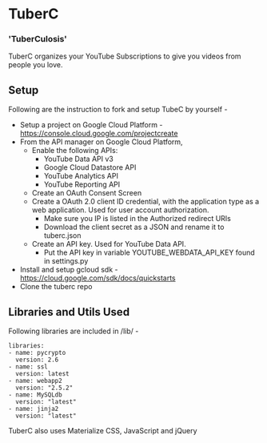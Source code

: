 # TuberC
### 'TuberCulosis'

TuberC organizes your YouTube Subscriptions to give you videos from people you love.

## Setup

Following are the instruction to fork and setup TubeC by yourself -

* Setup a project on Google Cloud Platform - https://console.cloud.google.com/projectcreate
* From the API manager on Google Cloud Platform,
  * Enable the following APIs:
    * YouTube Data API v3	
    * Google Cloud Datastore API
    * YouTube Analytics API	
    * YouTube Reporting API
  * Create an OAuth Consent Screen
  * Create a OAuth 2.0 client ID credential, with the application type as a web application. Used for user account authorization.
    * Make sure you IP is listed in the Authorized redirect URIs
    * Download the client secret as a JSON and rename it to tuberc.json
  * Create an API key. Used for YouTube Data API.
    * Put the API key in variable YOUTUBE_WEBDATA_API_KEY found in settings.py 
* Install and setup gcloud sdk - https://cloud.google.com/sdk/docs/quickstarts
* Clone the tuberc repo

## Libraries and Utils Used 

Following libraries are included in /lib/ -

```
libraries:
- name: pycrypto
  version: 2.6
- name: ssl
  version: latest
- name: webapp2
  version: "2.5.2"
- name: MySQLdb
  version: "latest"
- name: jinja2
  version: "latest"
```
TuberC also uses Materialize CSS, JavaScript and jQuery 
